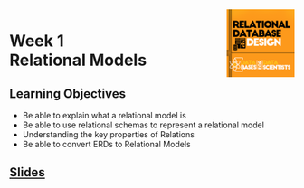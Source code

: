 <a href="../">
  <img src="/img/Relational_Database_Design_logo.png" width="120" align="right">
</a>

# Week 1 <br> Relational Models

## Learning Objectives
- Be able to explain what a relational model is
- Be able to use relational schemas to represent a relational model
- Understanding the key properties of Relations
- Be able to convert ERDs to Relational Models

## [Slides](../Slides/DBMS-Course-1-Module-1---Entity-Relational-Models.pdf)
